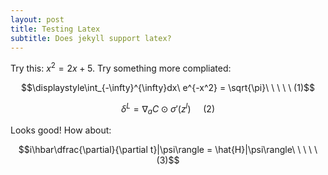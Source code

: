 ```yaml
---
layout: post
title: Testing Latex
subtitle: Does jekyll support latex?
---
```


Try this: $x^2 = 2x + 5$. Try something more compliated:

$$\displaystyle\int_{-\infty}^{\infty}dx\ e^{-x^2} = \sqrt{\pi}\ \ \ \ \ (1)$$

$$ \delta^L = \nabla_{a}C\odot\sigma'(z^l)\ \ \ \ \ (2)$$

Looks good! How about:

$$i\hbar\dfrac{\partial}{\partial t}|\psi\rangle = \hat{H}|\psi\rangle\ \ \ \ \ (3)$$

